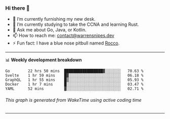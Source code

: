 ### Hi there 👋

- 🔭 I’m currently furnishing my new desk.
- 🌱 I’m currently studying to take the CCNA and learning Rust.
- 💬 Ask me about Go, Java, or Kotlin.
- 📫 How to reach me: contact@warrensnipes.dev
- ⚡ Fun fact: I have a blue nose pitbull named [Rocco](https://i.imgur.com/iLsSCKu.jpg).

-------

📊 **Weekly development breakdown**
<!--START_SECTION:waka-->
```text
Go        22 hrs 50 mins  █████████████████▓░░░░░░░   70.63 % 
Svelte    1 hr 59 mins    █▓░░░░░░░░░░░░░░░░░░░░░░░   06.18 % 
GraphQL   1 hr 55 mins    █▒░░░░░░░░░░░░░░░░░░░░░░░   05.93 % 
Docker    1 hr 7 mins     █░░░░░░░░░░░░░░░░░░░░░░░░   03.47 % 
YAML      52 mins         ▓░░░░░░░░░░░░░░░░░░░░░░░░   02.71 % 
```
<!--END_SECTION:waka-->
###### *This graph is generated from WakeTime using active coding time*
-------
